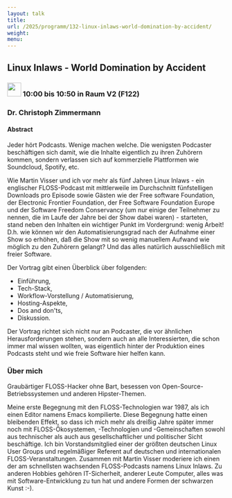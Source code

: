 ```yaml
---
layout: talk
title:
url: /2025/programm/132-linux-inlaws-world-domination-by-accident/
weight:
menu:
---
```

## Linux Inlaws - World Domination by Accident

### <img height = "32" src="../../../images/talk.svg"> 10:00 bis 10:50 in Raum V2 (F122)

### Dr. Christoph Zimmermann

#### Abstract

Jeder hört Podcasts. Wenige machen welche. Die wenigsten Podcaster beschäftigen sich damit, wie die Inhalte eigentlich zu ihren Zuhörern kommen, sondern verlassen sich auf kommerzielle Plattformen wie Soundcloud, Spotify, etc. 

Wie Martin Visser und ich vor mehr als fünf Jahren Linux Inlaws - ein englischer FLOSS-Podcast mit mittlerweile im Durchschnitt fünfstelligen Downloads pro Episode sowie Gästen wie der Free software Foundation, der Electronic Frontier Foundation, der Free Software Foundation Europe und der Software Freedom Conservancy (um nur einige der Teilnehmer zu nennen, die im Laufe der Jahre bei der Show dabei waren) - starteten, stand neben den Inhalten ein wichtiger Punkt im Vordergrund: wenig Arbeit! D.h. wie können wir den Automatisierungsgrad nach der Aufnahme einer Show so erhöhen, daß die Show mit so wenig manuellem Aufwand wie möglich zu den Zuhörern gelangt? Und das alles natürlich ausschließlich mit freier Software.

Der Vortrag gibt einen Überblick über folgenden:

- Einführung,  
- Tech-Stack,  
- Workflow-Vorstellung / Automatisierung,  
- Hosting-Aspekte,  
- Dos and don'ts,  
- Diskussion.

Der Vortrag richtet sich nicht nur an Podcaster, die vor ähnlichen Herausforderungen stehen, sondern auch an alle Interessierten, die schon immer mal wissen wollten, was eigentlich hinter der Produktion eines Podcasts steht und wie freie Software hier helfen kann.

### Über mich

Graubärtiger FLOSS-Hacker ohne Bart, besessen von Open-Source-Betriebssystemen und anderen Hipster-Themen.

Meine erste Begegnung mit den FLOSS-Technologien war 1987, als ich einen Editor namens Emacs kompilierte. Diese Begegnung hatte einen bleibenden Effekt, so dass ich mich mehr als dreißig Jahre später immer noch mit FLOSS-Ökosystemen, -Technologien und -Gemeinschaften sowohl aus technischer als auch aus gesellschaftlicher und politischer Sicht beschäftige. Ich bin Vorstandsmitglied einer der größten deutschen Linux User Groups und regelmäßiger Referent auf deutschen und internationalen FLOSS-Veranstaltungen. Zusammen mit Martin Visser moderiere ich einen der am schnellsten wachsenden FLOSS-Podcasts namens Linux Inlaws. Zu anderen Hobbies gehören IT-Sicherheit, anderer Leute Computer, alles was mit Software-Entwicklung zu tun hat und andere Formen der schwarzen Kunst :-).

